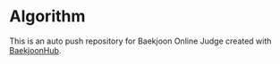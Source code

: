 # Algorithm
This is an auto push repository for Baekjoon Online Judge created with [BaekjoonHub](https://github.com/BaekjoonHub/BaekjoonHub).
  